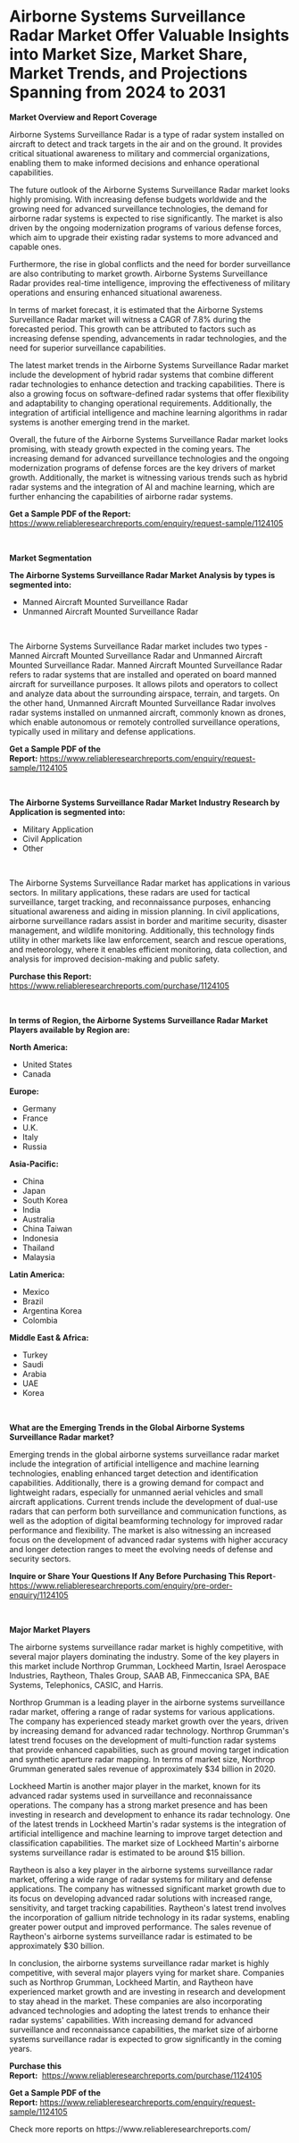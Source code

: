<p><h1>Airborne Systems Surveillance Radar Market Offer Valuable Insights into Market Size, Market Share, Market Trends, and Projections Spanning from 2024 to 2031</h1></p><p><strong>Market Overview and Report Coverage</strong></p>
<p><p>Airborne Systems Surveillance Radar is a type of radar system installed on aircraft to detect and track targets in the air and on the ground. It provides critical situational awareness to military and commercial organizations, enabling them to make informed decisions and enhance operational capabilities.</p><p>The future outlook of the Airborne Systems Surveillance Radar market looks highly promising. With increasing defense budgets worldwide and the growing need for advanced surveillance technologies, the demand for airborne radar systems is expected to rise significantly. The market is also driven by the ongoing modernization programs of various defense forces, which aim to upgrade their existing radar systems to more advanced and capable ones.</p><p>Furthermore, the rise in global conflicts and the need for border surveillance are also contributing to market growth. Airborne Systems Surveillance Radar provides real-time intelligence, improving the effectiveness of military operations and ensuring enhanced situational awareness.</p><p>In terms of market forecast, it is estimated that the Airborne Systems Surveillance Radar market will witness a CAGR of 7.8% during the forecasted period. This growth can be attributed to factors such as increasing defense spending, advancements in radar technologies, and the need for superior surveillance capabilities.</p><p>The latest market trends in the Airborne Systems Surveillance Radar market include the development of hybrid radar systems that combine different radar technologies to enhance detection and tracking capabilities. There is also a growing focus on software-defined radar systems that offer flexibility and adaptability to changing operational requirements. Additionally, the integration of artificial intelligence and machine learning algorithms in radar systems is another emerging trend in the market.</p><p>Overall, the future of the Airborne Systems Surveillance Radar market looks promising, with steady growth expected in the coming years. The increasing demand for advanced surveillance technologies and the ongoing modernization programs of defense forces are the key drivers of market growth. Additionally, the market is witnessing various trends such as hybrid radar systems and the integration of AI and machine learning, which are further enhancing the capabilities of airborne radar systems.</p></p>
<p><strong>Get a Sample PDF of the Report:</strong> <a href="https://www.reliableresearchreports.com/enquiry/request-sample/1124105">https://www.reliableresearchreports.com/enquiry/request-sample/1124105</a></p>
<p>&nbsp;</p>
<p><strong>Market Segmentation</strong></p>
<p><strong>The Airborne Systems Surveillance Radar Market Analysis by types is segmented into:</strong></p>
<p><ul><li>Manned Aircraft Mounted Surveillance Radar</li><li>Unmanned Aircraft Mounted Surveillance Radar</li></ul></p>
<p>&nbsp;</p>
<p><p>The Airborne Systems Surveillance Radar market includes two types - Manned Aircraft Mounted Surveillance Radar and Unmanned Aircraft Mounted Surveillance Radar. Manned Aircraft Mounted Surveillance Radar refers to radar systems that are installed and operated on board manned aircraft for surveillance purposes. It allows pilots and operators to collect and analyze data about the surrounding airspace, terrain, and targets. On the other hand, Unmanned Aircraft Mounted Surveillance Radar involves radar systems installed on unmanned aircraft, commonly known as drones, which enable autonomous or remotely controlled surveillance operations, typically used in military and defense applications.</p></p>
<p><strong>Get a Sample PDF of the Report:</strong>&nbsp;<a href="https://www.reliableresearchreports.com/enquiry/request-sample/1124105">https://www.reliableresearchreports.com/enquiry/request-sample/1124105</a></p>
<p>&nbsp;</p>
<p><strong>The Airborne Systems Surveillance Radar Market Industry Research by Application is segmented into:</strong></p>
<p><ul><li>Military Application</li><li>Civil Application</li><li>Other</li></ul></p>
<p>&nbsp;</p>
<p><p>The Airborne Systems Surveillance Radar market has applications in various sectors. In military applications, these radars are used for tactical surveillance, target tracking, and reconnaissance purposes, enhancing situational awareness and aiding in mission planning. In civil applications, airborne surveillance radars assist in border and maritime security, disaster management, and wildlife monitoring. Additionally, this technology finds utility in other markets like law enforcement, search and rescue operations, and meteorology, where it enables efficient monitoring, data collection, and analysis for improved decision-making and public safety.</p></p>
<p><strong>Purchase this Report:</strong>&nbsp; <a href="https://www.reliableresearchreports.com/purchase/1124105">https://www.reliableresearchreports.com/purchase/1124105</a></p>
<p>&nbsp;</p>
<p><strong>In terms of Region, the Airborne Systems Surveillance Radar Market Players available by Region are:</strong></p>
<p>
    <p> <strong> North America: </strong>
        <ul>
            <li>United States</li>
            <li>Canada</li>
        </ul>
        </p> 
    <p> <strong> Europe: </strong>
        <ul>
            <li>Germany</li>
            <li>France</li>
            <li>U.K.</li>
            <li>Italy</li>
            <li>Russia</li>
        </ul>
        </p> 
    <p> <strong> Asia-Pacific: </strong>
        <ul>
            <li>China</li>
            <li>Japan</li>
            <li>South Korea</li>
            <li>India</li>
            <li>Australia</li>
            <li>China Taiwan</li>
            <li>Indonesia</li>
            <li>Thailand</li>
            <li>Malaysia</li>
        </ul>
        </p> 
    <p> <strong> Latin America: </strong>
        <ul>
            <li>Mexico</li>
            <li>Brazil</li>
            <li>Argentina Korea</li>
            <li>Colombia</li>
        </ul>
        </p> 
    <p> <strong> Middle East & Africa: </strong>
        <ul>
            <li>Turkey</li>
            <li>Saudi</li>
            <li>Arabia</li>
            <li>UAE</li>
            <li>Korea</li>
        </ul>
    </p>
    </p>
<p>&nbsp;</p>
<p><strong>What are the Emerging Trends in the Global Airborne Systems Surveillance Radar market?</strong></p>
<p><p>Emerging trends in the global airborne systems surveillance radar market include the integration of artificial intelligence and machine learning technologies, enabling enhanced target detection and identification capabilities. Additionally, there is a growing demand for compact and lightweight radars, especially for unmanned aerial vehicles and small aircraft applications. Current trends include the development of dual-use radars that can perform both surveillance and communication functions, as well as the adoption of digital beamforming technology for improved radar performance and flexibility. The market is also witnessing an increased focus on the development of advanced radar systems with higher accuracy and longer detection ranges to meet the evolving needs of defense and security sectors.</p></p>
<p><strong>Inquire or Share Your Questions If Any Before Purchasing This Report</strong>- <a href="https://www.reliableresearchreports.com/enquiry/pre-order-enquiry/1124105">https://www.reliableresearchreports.com/enquiry/pre-order-enquiry/1124105</a></p>
<p>&nbsp;</p>
<p><strong>Major Market Players</strong></p>
<p><p>The airborne systems surveillance radar market is highly competitive, with several major players dominating the industry. Some of the key players in this market include Northrop Grumman, Lockheed Martin, Israel Aerospace Industries, Raytheon, Thales Group, SAAB AB, Finmeccanica SPA, BAE Systems, Telephonics, CASIC, and Harris.</p><p>Northrop Grumman is a leading player in the airborne systems surveillance radar market, offering a range of radar systems for various applications. The company has experienced steady market growth over the years, driven by increasing demand for advanced radar technology. Northrop Grumman's latest trend focuses on the development of multi-function radar systems that provide enhanced capabilities, such as ground moving target indication and synthetic aperture radar mapping. In terms of market size, Northrop Grumman generated sales revenue of approximately $34 billion in 2020.</p><p>Lockheed Martin is another major player in the market, known for its advanced radar systems used in surveillance and reconnaissance operations. The company has a strong market presence and has been investing in research and development to enhance its radar technology. One of the latest trends in Lockheed Martin's radar systems is the integration of artificial intelligence and machine learning to improve target detection and classification capabilities. The market size of Lockheed Martin's airborne systems surveillance radar is estimated to be around $15 billion.</p><p>Raytheon is also a key player in the airborne systems surveillance radar market, offering a wide range of radar systems for military and defense applications. The company has witnessed significant market growth due to its focus on developing advanced radar solutions with increased range, sensitivity, and target tracking capabilities. Raytheon's latest trend involves the incorporation of gallium nitride technology in its radar systems, enabling greater power output and improved performance. The sales revenue of Raytheon's airborne systems surveillance radar is estimated to be approximately $30 billion.</p><p>In conclusion, the airborne systems surveillance radar market is highly competitive, with several major players vying for market share. Companies such as Northrop Grumman, Lockheed Martin, and Raytheon have experienced market growth and are investing in research and development to stay ahead in the market. These companies are also incorporating advanced technologies and adopting the latest trends to enhance their radar systems' capabilities. With increasing demand for advanced surveillance and reconnaissance capabilities, the market size of airborne systems surveillance radar is expected to grow significantly in the coming years.</p></p>
<p><strong>Purchase this Report:</strong>&nbsp;&nbsp;<a href="https://www.reliableresearchreports.com/purchase/1124105">https://www.reliableresearchreports.com/purchase/1124105</a></p>
<p></p>
<p><strong>Get a Sample PDF of the Report:</strong>&nbsp;<a href="https://www.reliableresearchreports.com/enquiry/request-sample/1124105">https://www.reliableresearchreports.com/enquiry/request-sample/1124105</a></p>
<p>Check more reports on https://www.reliableresearchreports.com/</p>